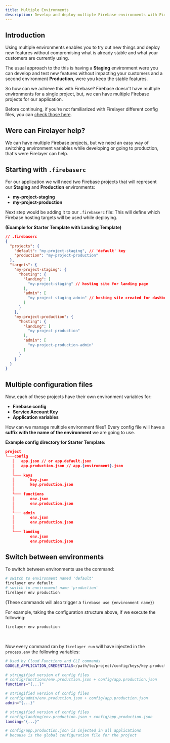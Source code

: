 ```yaml
---
title: Multiple Environments
description: Develop and deploy multiple Firebase environments with Firelayer
---
```


## Introduction
Using multiple environments enables you to try out new things and deploy new features without compromising what is already stable and what your customers are currently using.

The usual approach to the this is having a **Staging** environment were you can develop and test new features without impacting your customers and a second environment **Production**, were you keep the stable features.

So how can we achieve this with Firebase? Firebase doesn't have multiple environments for a single project, but, we can have multiple Firebase projects for our application.

Before continuing, if you're not familiarized with Firelayer different config files, you can [check those here](/docs/configuration).

## Were can Firelayer help?

We can have multiple Firebase projects, but we need an easy way of switching environment variables while developing or going to production, that's were Firelayer can help.

## Starting with `.firebaserc`
For our application we will need two Firebase projects that will represent our **Staging** and **Production** environments:
- **my-project-staging**
- **my-project-production**

Next step would be adding it to our `.firebaserc` file:
This will define which Firebase hosting targets will be used while deploying.

**(Example for Starter Template with Landing Template)**
```json
// .firebaserc
{
  "projects": {
    "default": "my-project-staging", // 'default' key
    "production": "my-project-production"
  },
  "targets": {
    "my-project-staging": {
      "hosting": {
        "landing": [
          "my-project-staging" // hosting site for landing page
        ],
        "admin": [
          "my-project-staging-admin" // hosting site created for dashboard
        ]
      }
    },
    "my-project-production": {
      "hosting": {
        "landing": [
          "my-project-production"
        ],
        "admin": [
          "my-project-production-admin"
        ]
      }
    }
  }
}
```

## Multiple configuration files

Now, each of these projects have their own environment variables for:
- **Firebase config**
- **Service Account Key**
- **Application variables**

How can we manage multiple environment files?
Every config file will have a **suffix with the name of the environment** we are going to use.

**Example config directory for Starter Template:**
```json
project
└───config
   │   app.json // or app.default.json
   │   app.production.json // app.{environment}.json
   │
   └─── keys
   │       key.json
   │       key.production.json
   │
   └─── functions
   │       env.json
   │       env.production.json
   │
   └─── admin
   │       env.json
   │       env.production.json
   │
   └─── landing
           env.json
           env.production.json
```

## Switch between environments

To switch between environments use the command:
```sh
# switch to environment named 'default'
firelayer env default
# switch to environment name 'production'
firelayer env production
```
(These commands will also trigger a `firebase use {environment name}`)

For example, taking the configuration structure above, if we execute the following:
```sh
firelayer env production
```

<br>

Now every command ran by `firelayer run` will have injected in the `process.env` the following variables:
```sh
# Used by Cloud Functions and CLI commands
GOOGLE_APPLICATION_CREDENTIALS=/path/to/project/config/keys/key.production.json

# stringified version of config files
# config/functions/env.production.json + config/app.production.json
functions="{...}"

# stringified version of config files
# config/admin/env.production.json + config/app.production.json
admin="{...}"

# stringified version of config files
# config/landing/env.production.json + config/app.production.json
landing="{...}"

# config/app.production.json is injected in all applications
# because is the global configuration file for the project
```
